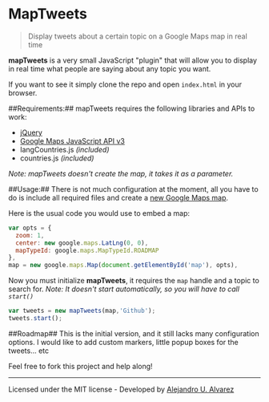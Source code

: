 MapTweets
=========

> Display tweets about a certain topic on a Google Maps map in real time

**mapTweets** is a very small JavaScript "plugin" that will allow you to display in real time what people are saying about any topic you want.

If you want to see it simply clone the repo and open `index.html` in your browser.

##Requirements:##
mapTweets requires the following libraries and APIs to work:

- [jQuery](https://github.com/jquery/jquery)
- [Google Maps JavaScript API v3](https://developers.google.com/maps/)
- langCountries.js *(included)*
- countries.js *(included)*

*Note: mapTweets doesn't create the map, it takes it as a parameter.*

##Usage:##
There is not much configuration at the moment, all you have to do is include all required files and create a [new Google Maps map](https://developers.google.com/maps/documentation/javascript/tutorial).

Here is the usual code you would use to embed a map:

```javascript
var opts = {
  zoom: 1,
  center: new google.maps.LatLng(0, 0),
  mapTypeId: google.maps.MapTypeId.ROADMAP
},
map = new google.maps.Map(document.getElementById('map'), opts),
```

Now you must initialize **mapTweets**, it requires the `map` handle and a topic to search for.
*Note: It doesn't start automatically, so you will have to call `start()`*

```javascript
var tweets = new mapTweets(map,'Github');
tweets.start();
```

##Roadmap##
This is the initial version, and it still lacks many configuration options. I would like to add custom markers, little popup boxes for the tweets... etc

Feel free to fork this project and help along!

- - - -

Licensed under the MIT license - Developed by [Alejandro U. Alvarez](http://urbanoalvarez.es)
